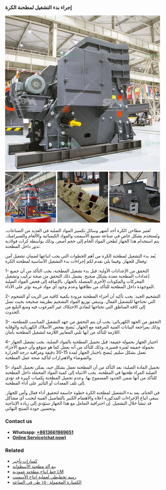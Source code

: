 <h3>إجراء بدء التشغيل لمطحنة الكرة</h3><img src='1701746518.jpg' alt=''><p>تُعتبر مطاحن الكرة أحد أشهر وسائل تكسير المواد الصلبة في العديد من الصناعات. وتُستخدم بشكل خاص في صناعة تصنيع الأسمنت والمواد الكيميائية والألغام والسيراميك. يتم استخدام هذا الجهاز لطحن المواد الخام إلى حجم أصغر، وذلك بواسطة كرات فولاذية تدور داخل المطحنة.</p><p>يُعد بدء التشغيل لمطحنة الكرة من أهم الخطوات التي يجب اتباعها لضمان تشغيل آمن وفعال للجهاز. وفيما يلي نقدم لكم إجراءات بدء التشغيل الأساسية لمطحنة الكرة:</p><p>1- التحقق من الإعدادات الأولية: قبل بدء تشغيل المطحنة، يجب التأكد من أن جميع إعدادات المطحنة معدة بشكل صحيح. يشمل ذلك التحقق من صحة تركيب وتشغيل المحركات والمكونات الأخرى المتصلة بالجهاز، بالإضافة إلى فحص المواد الصلبة الموجودة داخل المطحنة للتأكد من نظافتها وعدم وجود أي مواد غريبة تؤثر على الأداء.</p><p>2- التشحيم الجيد: يجب تأكيد أن أجزاء المطحنة مزودة بكمية كافية من الزيت أو الشحوم التي تحتاجها للتشغيل الفعال. وينبغي توزيع المواد التشحيم بطريقة صحيحة بحيث تصل إلى كافة المناطق التي تحتاجها لتفادي الاحتكاك غير المرغوب فيه ومنع البليع من الحدوث.</p><p>3- التحقق من الجهد الكهربائي: يجب أن يتم التحقق من جهد التشغيل المناسب للمطحنة، وذلك بمراجعة البيانات الفنية المرفقة مع الجهاز. يُنصح بفحص الأسلاك الكهربائية والوقاية اللازمة للتأكد من أنها تلبي المعايير اللازمة لتشغيل المطحنة بأمان.</p><p>4- اختبار الجهاز بحمولة خفيفة: قبل تحميل المطحنة بالمواد الصلبة، يجب تشغيل الجهاز بحمولة خفيفة لفترة قصيرة، وذلك للتأكد من أنه يعمل كما هو متوقع وأن جميع الأجزاء تعمل بشكل سليم. يُنصح باختبار الجهاز لمدة 15-30 دقيقة ومراقبة درجة الحرارة والضوضاء والاهتزازات لتأكيد صحة عمل المطحنة.</p><p>5- تحميل المادة الصلبة: بعد التأكد من أن المطحنة تعمل بشكل جيد، يمكن تحميل المواد الصلبة المراد طحنها في المطحنة. يجب الانتباه إلى كمية المواد المحملة داخل المطحنة للتأكد من أنها ضمن الحدود المسموح بها، وعدم تحميل المطحنة بكميات كبيرة قد تؤدي إلى تلف المعدات أو التأثير على أداء المطحنة.</p><p>في الختام، يعد بدء التشغيل لمطحنة الكرة خطوة حاسمة لتحقيق أداء فعال وآمن للجهاز. ينبغي اتباع الإجراءات المذكورة أعلاه والاهتمام الكبير بالتفاصيل الفنية لتجنب أي مشاكل قد تنشأ خلال التشغيل. إن احترافية التعامل مع هذا الجهاز ستؤدي إلى زيادة الإنتاجية وتحسين جودة المنتج النهائي.</p><h3>Contact us</h3><ul><li><strong>Whatsapp:&nbsp;<a href="https://wa.me/8613661969651">+8613661969651</a></strong></li><li><a href="https://swt.shibang-china.com/?git&amp;zhl&amp;إجراء بدء التشغيل لمطحنة الكرة"><strong>Online Service(chat now)</strong></a></li></ul><h3>Related</h3><ul><li><a href='كسارات تأجير.md'>كسارات تأجير</a></li><li><a href='بيع آلة مطحنة الأسطوانة.md'>بيع آلة مطحنة الأسطوانة</a></li><li><a href='خط إنتاج مطحنة عمودية LM.md'>خط إنتاج مطحنة عمودية LM</a></li><li><a href='رسم تخطيطي لعملية إنتاج الأسمنت.md'>رسم تخطيطي لعملية إنتاج الأسمنت</a></li><li><a href='الكسارة المحمولة ١٥٠ طن في الساعة.md'>الكسارة المحمولة ١٥٠ طن في الساعة</a></li></ul>